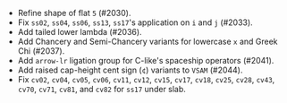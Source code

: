 * Refine shape of flat `5` (#2030).
* Fix `ss02`, `ss04`, `ss06`, `ss13`, `ss17`'s application on `i` and `j` (#2033).
* Add tailed lower lambda (#2036).
* Add Chancery and Semi-Chancery variants for lowercase `x` and Greek Chi (#2037).
* Add `arrow-lr` ligation group for C-like's spaceship operators (#2041).
* Add raised cap-height cent sign (`¢`) variants to `VSAM` (#2044).
* Fix `cv02`, `cv04`, `cv05`, `cv06`, `cv11`, `cv12`, `cv15`, `cv17`, `cv18`, `cv25`, `cv28`, `cv43`, `cv70`, `cv71`, `cv81`, and `cv82` for `ss17` under slab.

